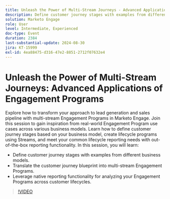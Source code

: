 ```yaml
---
title: Unleash the Power of Multi-Stream Journeys - Advanced Applications of Engagement Programs
description: Define customer journey stages with examples from different business models.  Translate the customer journey blueprint into multi-stream Engagement Programs.  Leverage native reporting functionality for analyzing your Engagement Programs across customer lifecycles.
solution: Marketo Engage
role: User
level: Intermediate, Experienced
doc-type: Event
duration: 2384
last-substantial-update: 2024-08-30
jira: KT-15999
exl-id: 4ea88475-d316-47e2-8851-2712f07632e4
---
```

# Unleash the Power of Multi-Stream Journeys: Advanced Applications of Engagement Programs

Explore how to transform your approach to lead generation and sales pipeline with multi-stream Engagement Programs in Marketo Engage. Join this session to gain inspiration from real-world Engagement Program use cases across various business models. Learn how to define customer journey stages based on your business model, create lifecycle programs using Streams, and meet your common lifecycle reporting needs with out-of-the-box reporting functionality. In this session, you will learn: 

* Define customer journey stages with examples from different business models. 
* Translate the customer journey blueprint into multi-stream Engagement Programs. 
* Leverage native reporting functionality for analyzing your Engagement Programs across customer lifecycles.

>[!VIDEO](https://video.tv.adobe.com/v/3432942/?learn=on)
